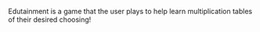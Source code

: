 Edutainment is a game that the user plays to help learn multiplication tables of their desired choosing!
